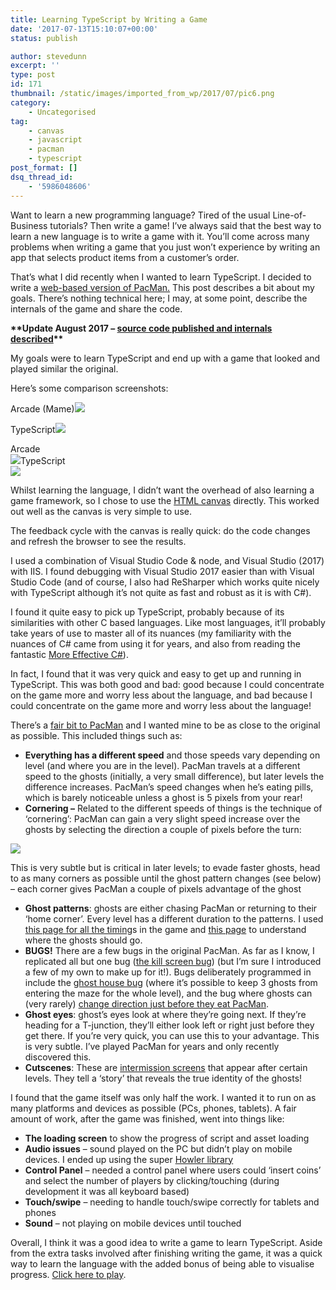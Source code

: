 ```yaml
---
title: Learning TypeScript by Writing a Game
date: '2017-07-13T15:10:07+00:00'
status: publish

author: stevedunn
excerpt: ''
type: post
id: 171
thumbnail: /static/images/imported_from_wp/2017/07/pic6.png
category:
    - Uncategorised
tag:
    - canvas
    - javascript
    - pacman
    - typescript
post_format: []
dsq_thread_id:
    - '5986048606'
---
```

Want to learn a new programming language? Tired of the usual Line-of-Business tutorials? Then write a game! I’ve always said that the best way to learn a new language is to write a game with it. You’ll come across many problems when writing a game that you just won’t experience by writing an app that selects product items from a customer’s order.

That’s what I did recently when I wanted to learn TypeScript. I decided to write a [web-based version of PacMan.](http://pacman.backroomsoftware.com/) This post describes a bit about my goals. There’s nothing technical here; I may, at some point, describe the internals of the game and share the code.

**\*\*Update August 2017 – [source code published and internals described](https://blog.dunnhq.com/posts/2017/08/03/pacman-dissected/)\*\***

My goals were to learn TypeScript and end up with a game that looked and played similar the original.

Here’s some comparison screenshots:

Arcade (Mame)![](/static/images/imported_from_wp/2017/07/pic4.png)

TypeScript![](/static/images/imported_from_wp/2017/07/pic3.png)

Arcade  
![](/static/images/imported_from_wp/2017/07/pic2.png)TypeScript  
![](/static/images/imported_from_wp/2017/07/pic1.png)

Whilst learning the language, I didn’t want the overhead of also learning a game framework, so I chose to use the [HTML canvas](https://www.w3schools.com/graphics/canvas_intro.asp) directly. This worked out well as the canvas is very simple to use.

The feedback cycle with the canvas is really quick: do the code changes and refresh the browser to see the results.

I used a combination of Visual Studio Code &amp; node, and Visual Studio (2017) with IIS. I found debugging with Visual Studio 2017 easier than with Visual Studio Code (and of course, I also had ReSharper which works quite nicely with TypeScript although it’s not quite as fast and robust as it is with C#).

I found it quite easy to pick up TypeScript, probably because of its similarities with other C based languages. Like most languages, it’ll probably take years of use to master all of its nuances (my familiarity with the nuances of C# came from using it for years, and also from reading the fantastic [More Effective C#](https://www.amazon.co.uk/d/Books/More-Effective-Specific-Software-Development/0321485890)).

In fact, I found that it was very quick and easy to get up and running in TypeScript. This was both good and bad: good because I could concentrate on the game more and worry less about the language, and bad because I could concentrate on the game more and worry less about the language!

There’s a [fair bit to PacMan](http://www.gamasutra.com/view/feature/132330/the_pacman_dossier.php?page=1) and I wanted mine to be as close to the original as possible. This included things such as:

- **Everything has a different speed** and those speeds vary depending on level (and where you are in the level). PacMan travels at a different speed to the ghosts (initially, a very small difference), but later levels the difference increases. PacMan’s speed changes when he’s eating pills, which is barely noticeable unless a ghost is 5 pixels from your rear!
- **Cornering –** Related to the different speeds of things is the technique of ‘cornering’: PacMan can gain a very slight speed increase over the ghosts by selecting the direction a couple of pixels before the turn:

![](/static/images/imported_from_wp/2017/07/pic5.png)

This is very subtle but is critical in later levels; to evade faster ghosts, head to as many corners as possible until the ghost pattern changes (see below) – each corner gives PacMan a couple of pixels advantage of the ghost

- **Ghost patterns**: ghosts are either chasing PacMan or returning to their ‘home corner’. Every level has a different duration to the patterns. I used [this page for all the timing](http://www.designoriented.net/blog/2015/06/30/2015630pac-man-design-variables-of-difficulty/)s in the game and [this page](http://gameinternals.com/post/2072558330/understanding-pac-man-ghost-behavior) to understand where the ghosts should go.
- **BUGS!** There are a few bugs in the original PacMan. As far as I know, I replicated all but one bug ([the kill screen bug](https://tcrf.net/Bugs:Pac-Man_(Arcade)#Level_256_Split_Screen)) (but I’m sure I introduced a few of my own to make up for it!). Bugs deliberately programmed in include the [ghost house bug](https://youtu.be/GI_kHYAUZOU) (where it’s possible to keep 3 ghosts from entering the maze for the whole level), and the bug where ghosts can (very rarely) [change direction just before they eat PacMan](http://donhodges.com/pacman_pinky_explanation.htm).
- **Ghost eyes**: ghost’s eyes look at where they’re going next. If they’re heading for a T-junction, they’ll either look left or right just before they get there. If you’re very quick, you can use this to your advantage. This is very subtle. I’ve played PacMan for years and only recently discovered this.
- **Cutscenes**: These are [intermission screens](https://www.youtube.com/watch?v=v8BT43ZWSTY) that appear after certain levels. They tell a ‘story’ that reveals the true identity of the ghosts!

I found that the game itself was only half the work. I wanted it to run on as many platforms and devices as possible (PCs, phones, tablets). A fair amount of work, after the game was finished, went into things like:

- **The loading screen** to show the progress of script and asset loading
- **Audio issues** – sound played on the PC but didn’t play on mobile devices. I ended up using the super [Howler library](https://howlerjs.com/)
- **Control Panel** – needed a control panel where users could ‘insert coins’ and select the number of players by clicking/touching (during development it was all keyboard based)
- **Touch/swipe** – needing to handle touch/swipe correctly for tablets and phones
- **Sound** – not playing on mobile devices until touched

Overall, I think it was a good idea to write a game to learn TypeScript. Aside from the extra tasks involved after finishing writing the game, it was a quick way to learn the language with the added bonus of being able to visualise progress. [Click here to play](http://pacman.backroomsoftware.com/).